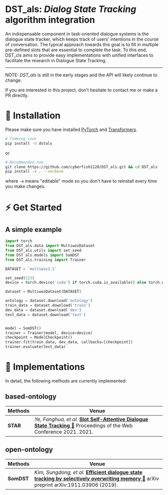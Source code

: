 # DST_als: *Dialog State Tracking* algorithm integration

An indispensable component in task-oriented dialogue systems is
the dialogue state tracker, which keeps track of users’ intentions in
the course of conversation. The typical approach towards this goal
is to fill in multiple pre-defined slots that are essential to complete
the task. To this end, DST_cls aims to provide easy implementations with unified interfaces to facilitate the research in Dialogue State Tracking.

---

NOTE: *DST_als* is still in the early stages and the API will likely continue to change. 

If you are interested in this project, don't hesitate to contact me or make a PR directly.


# 🚀 Installation

Please make sure you have installed [PyTorch](https://pytorch.org) and [Transformers](https://huggingface.co/docs/transformers/index).

```bash
# Comming soon
pip install -U dstals
```

or

```bash
# Recommended now
git clone https://github.com/cyberfish1120/DST_als.git && cd DST_als
pip install -e . --verbose
```

where `-e` means "editable" mode so you don't have to reinstall every time you make changes.

# ⚡ Get Started

## A simple example

```python
import torch
from DST_als.data import MultiwozDataset
from DST_als.utils import set_seed
from DST_als.models import SomDST
from DST_als.training import Trainer

DATASET = 'multiwoz2.1'

set_seed(123)
device = torch.device('cuda') if torch.cuda.is_available() else torch.device('cpu')

dataset = MultiwozDataset(DATASET)

ontology = dataset.download('ontology')
train_data = dataset.download('train')
dev_data = dataset.download('dev')
test_data = dataset.download('test')


model = SomDST()
trainer = Trainer(model, device=device)
checkpoint = ModelCheckpoint()
trainer.fit(train_data, dev_data, callbacks=[checkpoint])
trainer.evaluate(test_data)

```



# 👀 Implementations

In detail, the following methods are currently implemented:

## based-ontology

| Methods             | Venue                                                        |
| ------------------- | ------------------------------------------------------------ |
| **STAR**            | *Ye, Fanghua, et al.* [**Slot Self-Attentive Dialogue State Tracking** 📝](https://dl.acm.org/doi/abs/10.1145/3442381.3449939) Proceedings of the Web Conference 2021. 2021. |

## open-ontology

| Methods                   | Venue                                                        |
| ------------------------- | ------------------------------------------------------------ |
| **SomDST**            | *Kim, Sungdong, et al.* [**Efficient dialogue state tracking by selectively overwriting memory** 📝](https://arxiv.org/abs/1911.03906) arXiv preprint arXiv:1911.03906 (2019). |

